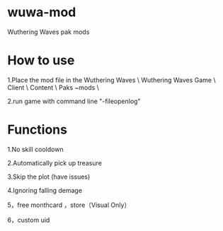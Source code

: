 # wuwa-mod
Wuthering Waves pak mods


# How to use
1.Place the mod file in the Wuthering Waves \ Wuthering Waves Game \ Client \ Content \ Paks \~mods \

2.run game with command line "-fileopenlog"

# Functions

1.No skill cooldown

2.Automatically pick up treasure 

3.Skip the plot (have issues)

4.Ignoring falling demage

5，free monthcard ，store（Visual Only）

6，custom uid 



